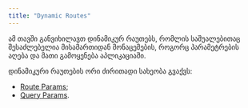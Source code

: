 ```yaml
---
title: "Dynamic Routes"
---
```


ამ თავში განვიხილავთ დინამიკურ რაუთებს, რომლის საშუალებითაც შესაძლებელია
მისამართიდან მონაცემების, როგორც პარამეტრების აღება და მათი გამოყენება
აპლიკაციაში.

დინამიკური რაუთების ორი ძირითადი სახეობა გვაქვს:

- [Route Params](./route-params.html);
- [Query Params](./query-params.html).

